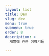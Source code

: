 ```yaml
---
layout: list
title: Dev
slug: dev
menu: true
submenu: true
order: 8
description: >
  개발에 관한 이야기들

---
```

